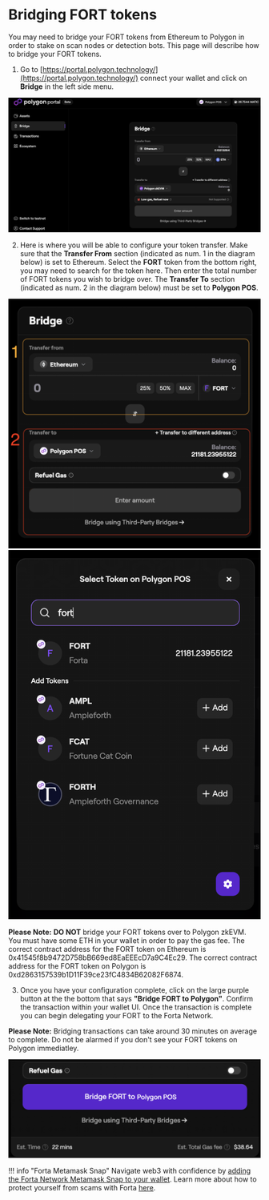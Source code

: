 # Bridging FORT tokens

You may need to bridge your FORT tokens from Ethereum to Polygon in order to stake on scan nodes or detection bots. This page will describe how to bridge your FORT tokens.

1. Go to [https://portal.polygon.technology/](https://portal.polygon.technology/) connect your wallet and click on **Bridge** in the left side menu.

![homepage](bridge-guide-1.png)

2. Here is where you will be able to configure your token transfer. Make sure that the **Transfer From** section (indicated as num. 1 in the diagram below) is set to Ethereum. Select the **FORT** token from the bottom right, you may need to search for the token here. Then enter the total number of FORT tokens you wish to bridge over. The **Transfer To** section (indicated as num. 2 in the diagram below) must be set to **Polygon POS**.

![bridge config](bridge-guide-2.png)
![bridge search](bridge-guide-3.png)

  **Please Note:**
  **DO NOT** bridge your FORT tokens over to Polygon zkEVM.
  You must have some ETH in your wallet in order to pay the gas fee. 
  The correct contract address for the FORT token on Ethereum is 0x41545f8b9472D758bB669ed8EaEEEcD7a9C4Ec29.
  The correct contract address for the FORT token on Polygon is 0xd2863157539b1D11F39ce23fC4834B62082F6874.

3. Once you have your configuration complete, click on the large purple button at the the bottom that says **"Bridge FORT to Polygon"**. Confirm the transaction within your wallet UI. Once the transaction is complete you can begin delegating your FORT to the Forta Network.

  **Please Note:** 
  Bridging transactions can take around 30 minutes on average to complete. Do not be alarmed if you don't see your FORT tokens on          Polygon immediatley. 

![confirm](bridge-guide-4.png)



!!! info "Forta Metamask Snap"
Navigate web3 with confidence by [adding the Forta Network Metamask Snap to your wallet](https://snaps.metamask.io/snap/npm/forta-network/metamask-snap/). Learn more about how to protect yourself from scams with Forta [here](https://docs.forta.network/en/latest/Forta-for-Metamask/).
